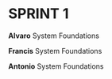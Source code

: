 # SPRINT 1

**Alvaro** System Foundations

**Francis**  System Foundations

**Antonio** System Foundations
